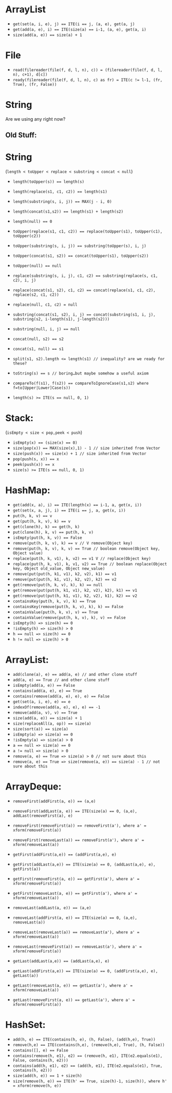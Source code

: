 ArrayList
=========
* `get(set(a, i, e), j) == ITE(i == j, (a, e), get(a, j)`
* `get(add(a, e), i) == ITE(size(a) == i-1, (a, e), get(a, i)`
* `size(add(a, e)) == size(a) + 1`

File
======
* `read(filereader(file(f, d, l, n), c)) = (filereader(file(f, d, l, n), c+1), d[c])`
* `ready(filereader(file(f, d, l, n), c) as fr) = ITE(c != l-1, (fr, True), (fr, False))`

String
======
Are we using any right now?






Old Stuff:
---------
String
======
(`length < toUpper < replace < substring < concat < null`)

* `length(toUpper(s)) == length(s)`
* `length(replace(s1, c1, c2)) == length(s1)`
* `length(substring(s, i, j)) == MAX(j - i, 0)`
* `length(concat(s1,s2)) == length(s1) + length(s2)`
* `length(null) == 0`
* `toUpper(replace(s1, c1, c2)) == replace(toUpper(s1), toUpper(c1), toUpper(c2))`
* `toUpper(substring(s, i, j)) == substring(toUpper(s), i, j)`
* `toUpper(concat(s1, s2)) == concat(toUpper(s1), toUpper(s2))`
* `toUpper(null) == null`
* `replace(substring(s, i, j), c1, c2) == substring(replace(s, c1, c2), i, j)`
* `replace(concat(s1, s2), c1, c2) == concat(replace(s1, c1, c2), replace(s2, c1, c2))`
* `replace(null, c1, c2) = null`
* `substring(concat(s1, s2), i, j) == concat(substring(s1, i, j), substring(s2, i-length(s1), j-length(s2)))`
* `substring(null, i, j) == null`
* `concat(null, s2) == s2`
* `concat(s1, null) == s1`

* `split(s1, s2).length <= length(s1) // inequality? are we ready for these?`
* `toString(s) == s // boring…but maybe somehow a useful axiom`
* `compareTo(f(s1), f(s2)) == compareToIgnoreCase(s1,s2) where f=to[Upper|Lower]Case(s))`
* `length(s) >= ITE(s == null, 0, 1)`

Stack:
=======
(`isEmpty < size < pop,peek < push`)

* `isEmpty(x) == (size(x) == 0)`
* `size(pop(x)) == MAX(size(x),1) - 1 // size inherited from Vector`
* `size(push(x)) == size(x) + 1 // size inherited from Vector`
* `pop(push(s, x)) == x`
* `peek(push(x)) == x`
* `size(s) >= ITE(s == null, 0, 1)`

HashMap:
=======
* `get(add(x, a), i) == ITE(length(x) == i-1, a, get(x, i))`
* `get(set(x, a, j), i) == ITE(i == j, a, get(x, i))`
* `put(h, k, v) == v`
* `get(put(h, k, v), k) == v`
* `get(clone(h), k) == get(h, k)`
* `put(clone(h), k, v) == put(h, k, v)`
* `isEmpty(put(h, k, v)) == False`
* `remove(put(h, k, v), k) == v // V remove(Object key)`
* `remove(put(h, k, v), k, v) == True // boolean remove(Object key, Object value)`
* `replace(put(h, k, v1), k, v2) == v1 V // replace(Object key)`
* `replace(put(h, k, v1), k, v1, v2) == True // boolean replace(Object key, Object old_value, Object new_value)`
* `remove(put(put(h, k1, v1), k2, v2), k1) == v1`
* `remove(put(put(h, k1, v1), k2, v2), k2) == v2`
* `get(remove(put(h, k, v), k), k) == null`
* `get(remove(put(put(h, k1, v1), k2, v2), k2), k1) == v1`
* `get(remove(put(put(h, k1, v1), k2, v2), k1), k2) == v2`
* `containsKey(put(h, k, v), k) == True`
* `containsKey(remove(put(h, k, v), k), k) == False`
* `containValue(put(h, k, v), v) == True`
* `containValue(remove(put(h, k, v), k), v) == False`
* `isEmpty(h) => size(h) == 0`
* `!isEmpty(h) => size(h) > 0`
* `h == null => size(h) == 0`
* `h != null => size(h) > 0`

ArrayList:
=========
* `add(clone(a), e) == add(a, e) // and other clone stuff`
* `add(a, e) == True // and other clone stuff`
* `isEmpty(add(a, e)) == False`
* `contains(add(a, e), e) == True`
* `contains(remove(add(a, e), e), e) == False`
* `get(set(a, i, e), e) == e`
* `indexOf(remove(add(a, e), e), e) == -1`
* `remove(add(a, v), v) == True`
* `size(add(a, e)) == size(a) + 1`
* `size(replaceAll(a, op)) == size(a)`
* `size(sort(a)) == size(a)`
* `isEmpty(a) => size(a) == 0`
* `!isEmpty(a) => size(a) > 0`
* `a == null => size(a) == 0`
* `a != null => size(a) > 0`
* `remove(a, e) == True => size(a) > 0 // not sure about this`
* `remove(a, e) == True => size(remove(a, e)) == size(a) - 1 // not sure about this`

ArrayDeque:
=========

* `removeFirst(addFirst(a, e)) == (a,e)`
* `removeFirst(addLast(a, e)) == ITE(size(a) == 0, (a,e), addLast(removeFirst(a), e)`
* `removeFirst(removeFirst(a)) == removeFirst(a'), where a' = xform(removeFirst(a))`
* `removeFirst(removeLast(a)) == removeFirst(a'), where a' = xform(removeLast(a))`
* `getFirst(addFirst(a,e)) == (addFirst(a,e), e)`
* `getFirst(addLast(a,e)) == ITE(size(a) == 0, (addLast(a,e), e), getFirst(a))`
* `getFirst(removeFirst(a, e)) == getFirst(a'), where a' = xform(removeFirst(a))`
* `getFirst(removeLast(a, e)) == getFirst(a'), where a' = xform(removeLast(a))`

* `removeLast(addLast(a, e)) == (a,e)`
* `removeLast(addFirst(a, e)) == ITE(size(a) == 0, (a,e), removeLast(a))`
* `removeLast(removeLast(a)) == removeLast(a'), where a' = xform(removeLast(a))`
* `removeLast(removeFirst(a)) == removeLast(a'), where a' = xform(removeFirst(a))`
* `getLast(addLast(a,e)) == (addLast(a,e), e)`
* `getLast(addFirst(a,e)) == ITE(size(a) == 0, (addFirst(a,e), e), getLast(a))`
* `getLast(removeLast(a, e)) == getLast(a'), where a' = xform(removeLast(a))`
* `getLast(removeFirst(a, e)) == getLast(a'), where a' = xform(removeFirst(a))`

HashSet:
=========

* `add(h, e) == ITE(contains(h, e), (h, False), (add(h,e), True))`
* `remove(h,e) == ITE(contains(h,e), (remove(h,e), True), (h, False))`
* `contains([], e) == False`
* `contains(remove(h, e1), e2) == (remove(h, e1), ITE(e2.equals(e1), False, contains(h, e2)))`
* `contains(add(h, e1), e2) == (add(h, e1), ITE(e2.equals(e1), True, contains(h, e2)))`
* `size(add(h, e)) == 1 + size(h)`
* `size(remove(h, e)) == ITE(h' == True, size(h)-1, size(h)), where h' = xform(remove(h, e))`
